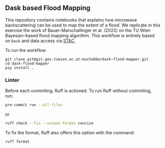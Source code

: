 ## Dask based Flood Mapping

This repository contains notebooks that explains how microwave backscattering can be used to map the extent of a flood. We replicate in this exercise the work of Bauer-Marschallinger et al. (2022) on the TU Wien Bayesian-based flood mapping algorithm. This workflow is entirely based on `Dask` and data access via [STAC](https://stacspec.org/en).

To run the workflow

```
git clone git@git.geo.tuwien.ac.at:mschobbe/dask-flood-mapper.git
cd dask-flood-mapper
pip install .
```
### Linter

Before each commiting, Ruff is actioned. To run Ruff without commiting, run:

```bash
pre-commit run --all-files
```

or

```bash
ruff check --fix --output-format concise
```

To fix the format, Ruff also offers this option with the command:

```bash
ruff format
```